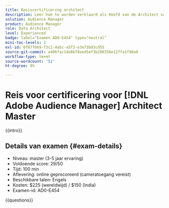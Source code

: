 ```yaml
---
title: Basiscertificering architect
description: Leer hoe te worden verklaard als Hoofd van de Architect van de Adobe  [!DNL Audience Manager] .
solution: Audience Manager
product: Audience Manager
role: Data Architect
level: Experienced
badge: label="Examen AD0-E454" type="neutral"
mini-toc-levels: 1
exl-id: 6f87f669-f3c2-4a5c-a5f3-e3e73b93cd55
source-git-commit: a406fac14e66f8aed5ef3b288356e12ffa1f98a0
workflow-type: tm+mt
source-wordcount: '52'
ht-degree: 0%

---
```


# Reis voor certificering voor [!DNL Adobe Audience Manager] Architect Master

{{intro}}

## Details van examen {#exam-details}

* Niveau: master (3-5 jaar ervaring)
* Voldoende score: 29/50
* Tijd: 100 min
* Aflevering: online geprocoreerd (cameratoegang vereist)
* Beschikbare talen: Engels
* Kosten: $225 (wereldwijd) / $150 (India)
* Examen-id: AD0-E454

{{questions}}
